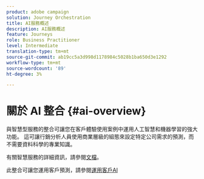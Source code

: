 ```yaml
---
product: adobe campaign
solution: Journey Orchestration
title: AI服務概述
description: AI服務概述
feature: Journeys
role: Business Practitioner
level: Intermediate
translation-type: tm+mt
source-git-commit: ab19cc5a3d998d1178984c5028b1ba650d3e1292
workflow-type: tm+mt
source-wordcount: '89'
ht-degree: 3%

---
```



# 關於 AI 整合 {#ai-overview}

與智慧型服務的整合可讓您在客戶體驗使用案例中運用人工智慧和機器學習的強大功能。 這可讓行銷分析人員使用商業層級的組態來設定特定公司需求的預測，而不需要資料科學的專業知識。

有關智慧服務的詳細資訊，請參閱[文檔](https://docs.adobe.com/content/help/en/experience-platform/intelligent-services/home.html)。

此整合可讓您運用客戶預測，請參閱[運用客戶AI](../ai-services/leveraging-customer-ai.md)

<!--* fatigue scores, see [Leveraging Journey AI](../ai-services/leveraging-fatigue-scores.md)-->
